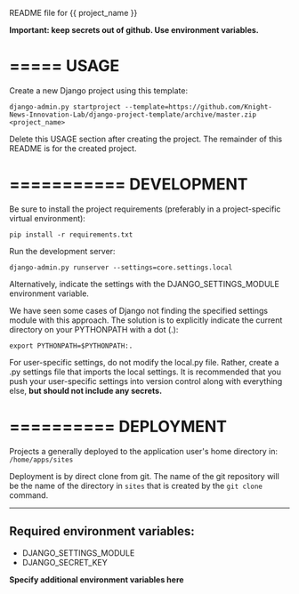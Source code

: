 README file for {{ project_name }}

**Important: keep secrets out of github. Use environment variables.**

=====
USAGE
=====
Create a new Django project using this template:

    django-admin.py startproject --template=https://github.com/Knight-News-Innovation-Lab/django-project-template/archive/master.zip <project_name>

Delete this USAGE section after creating the project. The remainder of this
README is for the created project.

===========
DEVELOPMENT
===========

Be sure to install the project requirements (preferably in a project-specific
virtual environment):

    pip install -r requirements.txt

Run the development server:

    django-admin.py runserver --settings=core.settings.local

Alternatively, indicate the settings with the DJANGO_SETTINGS_MODULE
environment variable.

We have seen some cases of Django not finding the specified settings module
with this approach. The solution is to explicitly indicate the current
directory on your PYTHONPATH with a dot (.):

    export PYTHONPATH=$PYTHONPATH:.

For user-specific settings, do not modify the local.py file. Rather, create
a <username>.py settings file that imports the local settings. It is
recommended that you push your user-specific settings into version control
along with everything else, **but should not include any secrets.**

==========
DEPLOYMENT
==========

Projects a generally deployed to the application user's home directory in: ``/home/apps/sites``

Deployment is by direct clone from git. The name of the git repository
will be the name of the directory in ``sites`` that is created by the
``git clone`` command.

-------------------------------
Required environment variables:
-------------------------------
- DJANGO_SETTINGS_MODULE
- DJANGO_SECRET_KEY

**Specify additional environment variables here**

